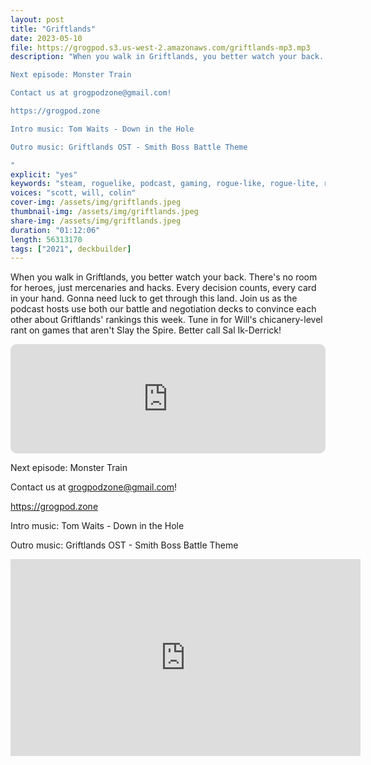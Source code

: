 ```yaml
---
layout: post
title: "Griftlands"
date: 2023-05-10
file: https://grogpod.s3.us-west-2.amazonaws.com/griftlands-mp3.mp3
description: "When you walk in Griftlands, you better watch your back. There's no room for heroes, just mercenaries and hacks. Every decision counts, every card in your hand. Gonna need luck to get through this land. Join us as the podcast hosts use both our battle and negotiation decks to convince each other about Griftlands' rankings this week. Tune in for Will's chicanery-level rant on games that aren't Slay the Spire. Better call Sal Ik-Derrick! 

Next episode: Monster Train

Contact us at grogpodzone@gmail.com!

https://grogpod.zone

Intro music: Tom Waits - Down in the Hole

Outro music: Griftlands OST - Smith Boss Battle Theme

"
explicit: "yes" 
keywords: "steam, roguelike, podcast, gaming, rogue-like, rogue-lite, roguelite"
voices: "scott, will, colin"
cover-img: /assets/img/griftlands.jpeg
thumbnail-img: /assets/img/griftlands.jpeg
share-img: /assets/img/griftlands.jpeg
duration: "01:12:06"
length: 56313170 
tags: ["2021", deckbuilder]
---
```

When you walk in Griftlands, you better watch your back. There's no room for heroes, just mercenaries and hacks. Every decision counts, every card in your hand. Gonna need luck to get through this land. Join us as the podcast hosts use both our battle and negotiation decks to convince each other about Griftlands' rankings this week. Tune in for Will's chicanery-level rant on games that aren't Slay the Spire. Better call Sal Ik-Derrick! 

<iframe allow="autoplay *; encrypted-media *; fullscreen *; clipboard-write" frameborder="0" height="175" style="width:100%;max-width:660px;overflow:hidden;border-radius:10px;" sandbox="allow-forms allow-popups allow-same-origin allow-scripts allow-storage-access-by-user-activation allow-top-navigation-by-user-activation" src="https://embed.podcasts.apple.com/us/podcast/griftlands/id1650474911?i=1000612443225&theme=auto"></iframe>

Next episode: Monster Train

Contact us at grogpodzone@gmail.com!

https://grogpod.zone

Intro music: Tom Waits - Down in the Hole

Outro music: Griftlands OST - Smith Boss Battle Theme


<div class="embed-responsive embed-responsive-16by9">
<iframe width="560" height="315" src="https://www.youtube.com/embed/UcpD4VwPVgY" title="YouTube video player" frameborder="0" allow="accelerometer; autoplay; clipboard-write; encrypted-media; gyroscope; picture-in-picture" allowfullscreen></iframe>
</div>
